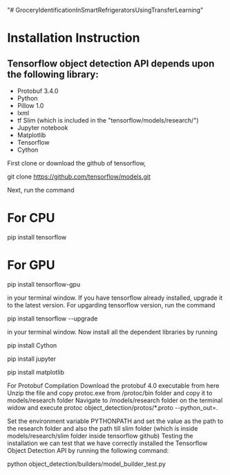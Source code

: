 "# GroceryIdentificationInSmartRefrigeratorsUsingTransferLearning" 

# Installation Instruction

## Tensorflow object detection API depends upon the following library:

-  Protobuf 3.4.0
-  Python
-  Pillow 1.0
-  lxml
-  tf Slim (which is included in the "tensorflow/models/research/")
-  Jupyter notebook
-  Matplotlib
-  Tensorflow
-  Cython

First clone or download the github of tensorflow,

git clone https://github.com/tensorflow/models.git

Next, run the command

# For CPU
pip install tensorflow
# For GPU
pip install tensorflow-gpu

in your terminal window. If you have tensorflow already installed, upgrade it to the latest version. For upgarding tensorflow version, run the command

pip install tensorflow --upgrade

in your terminal window. Now install all the dependent libraries by running

pip install Cython

pip install jupyter

pip install matplotlib

For Protobuf Compilation 
Download the protobuf 4.0 executable from here
Unzip the file and copy protoc.exe from /protoc/bin folder and copy it to models/research folder
Navigate to /models/research folder on the terminal widow and execute
protoc object_detection/protos/*.proto --python_out=.

Set the environment variable PYTHONPATH and set the value as the path to the research folder and also the path till slim folder (which is inside models/research/slim folder inside tensorflow github)
Testing the installation 
we can test that we have correctly installed the Tensorflow Object Detection API by running the following command:

python object_detection/builders/model_builder_test.py
